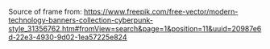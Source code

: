 Source of frame from:
https://www.freepik.com/free-vector/modern-technology-banners-collection-cyberpunk-style_31356762.htm#fromView=search&page=1&position=11&uuid=20987e6d-22e3-4930-9d02-1ea57225e824